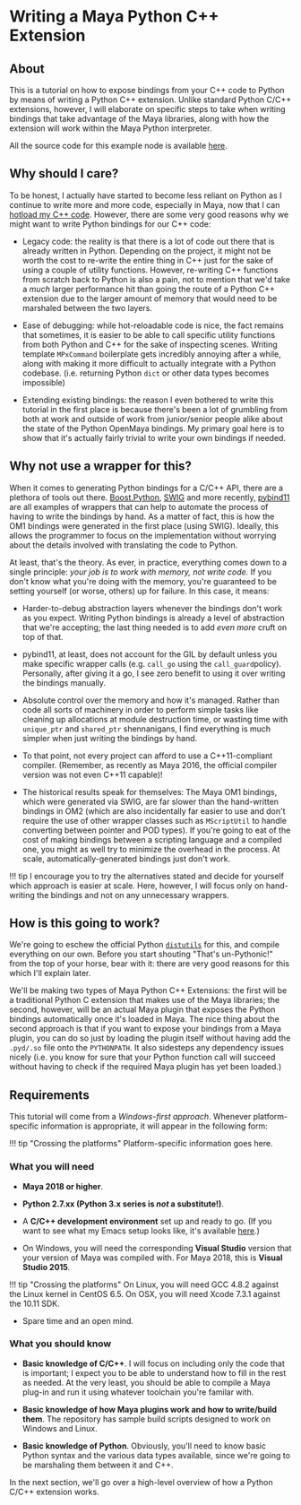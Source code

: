 # Writing a Maya Python C++ Extension #

## About ##

This is a tutorial on how to expose bindings from your C++ code to Python by
means of writing a Python C++ extension. Unlike standard Python C/C++
extensions, however, I will elaborate on specific steps to take when writing
bindings that take advantage of the Maya libraries, along with how the extension
will work within the Maya Python interpreter.

All the source code for this example node is available
[here](https://bitbucket.org/sonictk/maya_python_c_extension).


## Why should I care? ##

To be honest, I actually have started to become less reliant on Python as I
continue to write more and more code, especially in Maya, now that I can [hotload
my C++ code](https://bitbucket.org/sonictk/maya_hot_reload_example). However,
there are some very good reasons why we might want to write Python bindings for
our C++ code:

* Legacy code: the reality is that there is a lot of code out there that is
  already written in Python. Depending on the project, it might not be worth the
  cost to re-write the entire thing in C++ just for the sake of using a couple
  of utility functions. However, re-writing C++ functions from scratch back to
  Python is also a pain, not to mention that we'd take a _much_ larger
  performance hit than going the route of a Python C++ extension due to the
  larger amount of memory that would need to be marshaled between the two
  layers.
  
* Ease of debugging: while hot-reloadable code is nice, the fact remains that
  sometimes, it is easier to be able to call specific utility functions from
  both Python and C++ for the sake of inspecting scenes. Writing template
  ``MPxCommand`` boilerplate gets incredibly annoying after a while, along with
  making it more difficult to actually integrate with a Python codebase.
  (i.e. returning Python ``dict`` or other data types becomes impossible)
  
* Extending existing bindings: the reason I even bothered to write this tutorial
  in the first place is because there's been a lot of grumbling from both at
  work and outside of work from junior/senior people alike about the state of
  the Python OpenMaya bindings. My primary goal here is to show that it's
  actually fairly trivial to write your own bindings if needed.
  
  
## Why not use a wrapper for this? ##

When it comes to generating Python bindings for a C/C++ API, there are a
plethora of tools out there. 
[Boost.Python](https://www.boost.org/doc/libs/1_67_0/libs/python/doc/html/index.html),
[SWIG](http://www.swig.org/) and more recently, [pybind11](https://github.com/pybind/pybind11)
are all examples of wrappers that can help to automate the process of having to
write the bindings by hand. As a matter of fact, this is how the OM1 bindings
were generated in the first place (using SWIG). Ideally, this allows the
programmer to focus on the implementation without worrying about the details
involved with translating the code to Python.

At least, that's the theory. As ever, in practice, everything comes down to a
single principle: _your job is to work with memory, not write code._ If you
don't know what you're doing with the memory, you're guaranteed to be setting
yourself (or worse, others) up for failure. In this case, it means:

* Harder-to-debug abstraction layers whenever the bindings don't work as you
  expect. Writing Python bindings is already a level of abstraction that we're
  accepting; the last thing needed is to add _even more_ cruft on top of that.
  
* pybind11, at least, does not account for the GIL by default unless you make
  specific wrapper calls (e.g. ``call_go`` using the
  ``call_guard``policy). Personally, after giving it a go, I see zero benefit to
  using it over writing the bindings manually.
  
* Absolute control over the memory and how it's managed. Rather than code all
  sorts of machinery in order to perform simple tasks like cleaning up
  allocations at module destruction time, or wasting time with ``unique_ptr``
  and ``shared_ptr`` shennanigans, I find everything is much simpler when just
  writing the bindings by hand.
  
* To that point, not every project can afford to use a C++11-compliant
  compiler. (Remember, as recently as Maya 2016, the official compiler version
  was not even C++11 capable)!
  
* The historical results speak for themselves: The Maya OM1 bindings, which were
  generated via SWIG, are far slower than the hand-written bindings in OM2
  (which are also incidentally far easier to use and don't require the use of
  other wrapper classes such as ``MScriptUtil`` to handle converting between
  pointer and POD types). If you're going to eat of the cost of making bindings
  between a scripting language and a compiled one, you might as well try to
  minimize the overhead in the process. At scale, automatically-generated
  bindings just don't work.
  
!!! tip
    I encourage you to try the alternatives stated and decide for yourself which
    approach is easier at scale. Here, however, I will focus only on hand-writing
    the bindings and not on any unnecessary wrappers.


## How is this going to work? ##

We're going to eschew the official Python
[``distutils``](https://docs.python.org/2/extending/building.html#building) for
this, and compile everything on our own. Before you start shouting "That's
un-Pythonic!" from the top of your horse, bear with it: there are very good
reasons for this which I'll explain later. 

We'll be making two types of Maya Python C++ Extensions: the first will be a
traditional Python C extension that makes use of the Maya libraries; the second,
however, will be an actual Maya plugin that exposes the Python bindings
automatically once it's loaded in Maya. The nice thing about the second approach
is that if you want to expose your bindings from a Maya plugin, you can do so
just by loading the plugin itself without having add the ``.pyd/.so`` file onto
the ``PYTHONPATH``. It also sidesteps any dependency issues nicely (i.e. you
know for sure that your Python function call will succeed without having to
check if the required Maya plugin has yet been loaded.)


## Requirements ##

This tutorial will come from a *Windows-first approach*. Whenever platform-specific
information is appropriate, it will appear in the following form:

!!! tip "Crossing the platforms"
    Platform-specific information goes here.


### What you will need ###

- **Maya 2018 or higher**. 

- **Python 2.7.xx (Python 3.x series is _not_ a substitute!)**.

- A **C/C++ development environment** set up and ready to go. (If you want to see
  what my Emacs setup looks like, it's
  available [here](https://github.com/sonictk/lightweight-emacs).)
  
- On Windows, you will need the corresponding **Visual Studio** version that
  your version of Maya was compiled with. For Maya 2018, this is **Visual Studio
  2015**. 
  
!!! tip "Crossing the platforms"
    On Linux, you will need GCC 4.8.2 against the Linux kernel in CentOS 6.5.
    On OSX, you will need Xcode 7.3.1 against the 10.11 SDK.
  
- Spare time and an open mind.


### What you should know ###

- **Basic knowledge of C/C++**. I will focus on including only the code that is
  important; I expect you to be able to understand how to fill in the rest as
  needed. At the very least, you should be able to compile a Maya plug-in and
  run it using whatever toolchain you're familar with.

- **Basic knowledge of how Maya plugins work and how to write/build them**. 
  The repository has sample build scripts designed to work on Windows and Linux.
  
- **Basic knowledge of Python**. Obviously, you'll need to know basic Python
  syntax and the various data types available, since we're going to be
  marshaling them between it and C++.

In the next section, we'll go over a high-level overview of how a Python C/C++
extension works.
